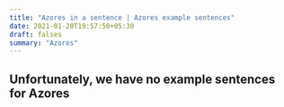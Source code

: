```yaml
---
title: "Azores in a sentence | Azores example sentences"
date: 2021-01-20T19:57:50+05:30
draft: falses
summary: "Azores"
---
```

## Unfortunately, we have no example sentences for Azores                 
